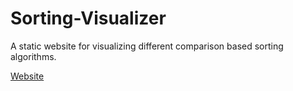 # Sorting-Visualizer
 A static website for visualizing different comparison based sorting algorithms.

 [Website](https://lakshya1210.github.io/Sorting-Visualizer/)
